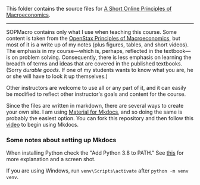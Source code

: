 
This folder contains the source files for [A Short Online Principles of Macroeconomics](https://loighic.net/macro/).

---

SOPMacro contains only what I use when teaching this course. Some content is taken from the [OpenStax Principles of Macroeconomics](https://openstax.org/details/books/principles-macroeconomics-3e), but most of it is a write up of my notes (plus figures, tables, and short videos). The emphasis in my course&mdash;which is, perhaps, reflected in the textbook&mdash;is on problem solving. Consequently, there is less emphasis on learning the breadth of terms and ideas that are covered in the published textbooks. (Sorry *durable goods*. If one of my students wants to know what you are, he or she will have to look it up themselves.)

Other instructors are welcome to use all or any part of it, and it can easily be modified to reflect other instructor's goals and content for the course. 

Since the files are written in markdown, there are several ways to create your own site. I am using [Material for Mkdocs](https://squidfunk.github.io/mkdocs-material/), and so doing the same is probably the easiest option. You can fork this repository and then follow this [video](https://youtu.be/Q-YA_dA8C20) to begin using Mkdocs. 


### Some notes about setting up Mkdocs

When installing Python check the "Add Python 3.8 to PATH." See [this](https://stackoverflow.com/questions/13596505/python-command-not-working-in-command-prompt) for more explanation and a screen shot. 

If you are using Windows, run ```venv\Scripts\activate``` after ```python -m venv venv```.